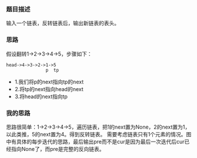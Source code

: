### 题目描述

输入一个链表，反转链表后，输出新链表的表头。

### 思路

假设翻转1->2->3->4->5，步骤如下：

```
head->4->3->2->1->5
               p  tp
```
- 1.我们将p的next指向tp的next
- 2.将tp的next指向head的next
- 3.将head的next指向tp

### 我的思路
思路很简单：1->2->3->4->5，遍历链表，把1的next置为None，2的next置为1，以此类推，5的next置为4。得到反转链表。
需要考虑链表只有1个元素的情况。图中有具体的每步迭代的思路，最后输出pre而不是cur是因为最后一次迭代后cur已经指向None了，而pre是完整的反向链表。

